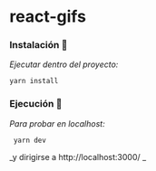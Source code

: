 # react-gifs


### Instalación 🔧

_Ejecutar dentro del proyecto:_

```
yarn install
```

### Ejecución 🚀

_Para probar en localhost:_

```
 yarn dev
```

_y dirigirse a http://localhost:3000/ _
